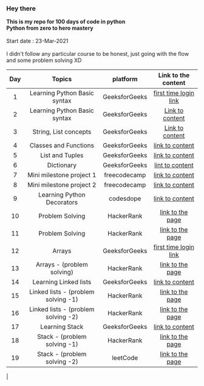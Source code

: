 ### Hey there
**This is my repo for 100 days of code in python  
Python from zero to hero mastery**  
<br/>
Start date : 23-Mar-2021  
<br/>
I didn't follow any particular course to be honest, just going with the flow  and some problem solving XD
<br/>  

| Day    | Topics          | platform | Link to the content |
| :----: | :-------------: | :-----------: | :-----------------: |
| 1 | Learning Python Basic syntax | GeeksforGeeks | [first time login link](https://practice.geeksforgeeks.org/batch/fork-python) |
| 2 | Learning Python Basic syntax | GeeksforGeeks | [Link to content](https://practice.geeksforgeeks.org/tracks/python-module-2/?batchId=119) |
| 3 | String, List concepts | GeeksforGeeks | [Link to content](https://practice.geeksforgeeks.org/tracks/python-module-3/?batchId=119) |
| 4 | Classes and Functions | GeeksforGeeks | [link to content](https://practice.geeksforgeeks.org/tracks/python-module-4/?batchId=119) |
| 5 | List and Tuples | GeeksforGeeks | [link to content](https://practice.geeksforgeeks.org/tracks/python-module-5/?batchId=119) |
| 6 | Dictionary | GeeksforGeeks | [lint to content](https://practice.geeksforgeeks.org/tracks/python-module-6/?batchId=119) |
| 7 | Mini milestone project 1 | freecodecamp | [link to content ](https://www.youtube.com/watch?v=SqvVm3QiQVk&t=1712s) |
| 8 | Mini milestone project 2 | freecodecamp | [link to content ](https://www.youtube.com/watch?v=SqvVm3QiQVk&t=1712s) |
| 9 | Learning Python Decorators | codesdope | [link to content ](https://www.codesdope.com/course/python-decorators/) |
| 10 | Problem Solving | HackerRank | [link to the page](https://www.hackerrank.com/domains/python?badge_type=python) |
| 11 | Problem Solving | HackerRank | [link to the page](https://www.hackerrank.com/domains/python?badge_type=python) |
| 12 | Arrays | GeeksforGeeks | [first time login link](https://www.geeksforgeeks.org/array-python-set-1-introduction-functions/) |
| 13 | Arrays - (problem solving) | HackerRank | [link to the page](https://www.hackerrank.com/domains/data-structures) |
| 14 | Learning Linked lists | GeeksforGeeks | [link to content](https://www.geeksforgeeks.org/data-structures/linked-list/) |
| 15 | Linked lists - (problem solving -1) | HackerRank | [link to the page](https://www.hackerrank.com/domains/data-structures) |
| 16 | Linked lists - (problem solving -2) | HackerRank | [link to the page](https://www.hackerrank.com/domains/data-structures) |
| 17 | Learning Stack | GeeksforGeeks | [link to content](https://www.geeksforgeeks.org/stack-data-structure/) |
| 18 | Stack - (problem solving -1) | HackerRank | [link to the page](https://www.hackerrank.com/domains/data-structures?filters%5Bsubdomains%5D%5B%5D=stacks) 
| 19 | Stack - (problem solving -2) | leetCode | [link to the page](https://leetcode.com/problemset/all/?search=stack) |
|